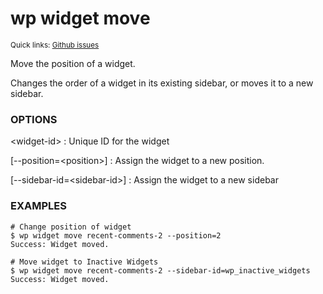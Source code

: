 # wp widget move

<small>Quick links: <a href="https://github.com/wp-cli/wp-cli/issues?q=is%3Aopen+label%3Acommand%3Awidget-move+sort%3Aupdated-desc">Github issues</a></small>

Move the position of a widget.

Changes the order of a widget in its existing sidebar, or moves it to a
new sidebar.

### OPTIONS

&lt;widget-id&gt;
: Unique ID for the widget

[\--position=&lt;position&gt;]
: Assign the widget to a new position.

[\--sidebar-id=&lt;sidebar-id&gt;]
: Assign the widget to a new sidebar

### EXAMPLES

    # Change position of widget
    $ wp widget move recent-comments-2 --position=2
    Success: Widget moved.

    # Move widget to Inactive Widgets
    $ wp widget move recent-comments-2 --sidebar-id=wp_inactive_widgets
    Success: Widget moved.



